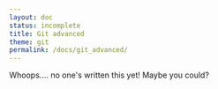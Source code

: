 ```yaml
---
layout: doc
status: incomplete
title: Git advanced
theme: git
permalink: /docs/git_advanced/
---
```


Whoops.... no one's written this yet! Maybe you could?
